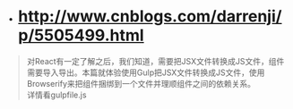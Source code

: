 - # http://www.cnblogs.com/darrenji/p/5505499.html  
> 对React有一定了解之后，我们知道，需要把JSX文件转换成JS文件，组件需要导入导出。本篇就体验使用Gulp把JSX文件转换成JS文件，使用Browserify来把组件捆绑到一个文件并理顺组件之间的依赖关系。  
> 详情看gulpfile.js